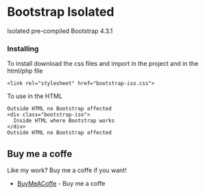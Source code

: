 # Bootstrap Isolated
Isolated pre-compiled Bootstrap 4.3.1

### Installing

To install download the css files and import in the project and in the html/php file

```
<link rel="stylesheet" href="bootstrap-iso.css">
```

To use in the HTML

```
Outside HTML no Bootstrap affected
<div class="bootstrap-iso">
  Inside HTML where Bootstrap works
</div>
Outside HTML no Bootstrap affected
```


## Buy me a coffe

Like my work? Buy me a coffe if you want!

* [BuyMeACoffe](https://www.buymeacoffee.com/mribera) - Buy me a coffe
